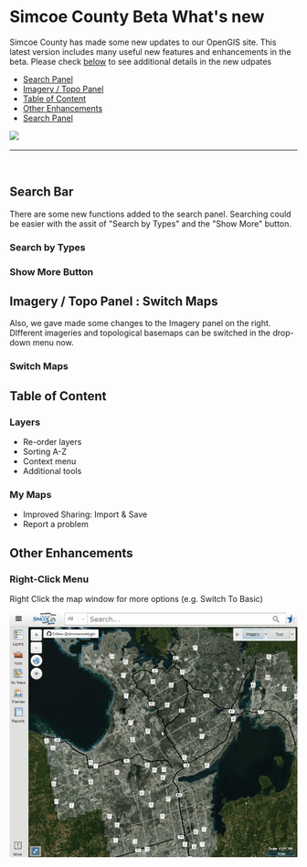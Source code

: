 # Simcoe County Beta What's new 
<!--   Introductions   -->
 Simcoe County has made some new updates to our OpenGIS site. This latest version includes many useful new features and enhancements in the beta. Please check [below](#search) to see additional details in the new udpates 

* [Search Panel](#search)
* [Imagery / Topo Panel](#imagery)
* [Table of Content](#table)
* [Other Enhancements](#other)
* [Search Panel](#main)

![](demo.gif)
**************************

<!--   Main Content   --> 
<a name="search"></a><br/>
## Search Bar
There are some new functions added to the search panel. Searching could be easier with the assit of "Search by Types" and the "Show More" button.

### Search by Types

### Show More Button

<a name="imagery"></a>
## Imagery / Topo Panel : Switch Maps
Also, we gave made some changes to the Imagery panel on the right. DIfferent imageries and topological basemaps can be switched in the drop-down menu now.

### Switch Maps
<a name="table"></a>
## Table of Content

### Layers
* Re-order layers
* Sorting A-Z
* Context menu
* Additional tools

### My Maps
* Improved Sharing: Import & Save
* Report a problem


<a name="other"></a>
## Other Enhancements

### Right-Click Menu
Right Click the map window for more options (e.g. Switch To Basic)

![Righy Click](right-click.gif "Right Click")